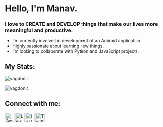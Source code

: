 # Hello, I'm Manav.
### I love to CREATE and DEVELOP things that make our lives more meaningful and productive.
- I’m currently involved in development of an Android application.
- Highly passionate about learning new things.
- I’m looking to collaborate with Python and JavaScript projects.

## My Stats:

<p align="left"> <img src="https://github-readme-stats.vercel.app/api?username=vagdonic&show_icons=true" alt="vagdonic" /> </p>
<p align="left"> <img src="https://github-readme-stats.vercel.app/api/top-langs/?username=vagdonic&layout=compact" alt="vagdonic" /> </p>

## Connect with me:

[<img align ="left" alt="Gmail" src="https://www.flaticon.com/svg/static/icons/svg/888/888853.svg" width="30px">](mailto:manavvg@gmail.com)
[<img align="left" alt="LinkedIn" width="30px" src="https://www.flaticon.com/svg/static/icons/svg/174/174857.svg" />](https://www.linkedin.com/in/vagdonic/)
[<img align="left" alt="Instagram" width="30px" src="https://www.flaticon.com/svg/static/icons/svg/2111/2111463.svg" />](https://www.instagram.com/manav.vagdoda/)
[<img align = "left" alt="Twitter" src="https://user-images.githubusercontent.com/41104244/103438466-59f59880-4c59-11eb-9937-a16ef61693d9.png" width="30px">](https://twitter.com/vagdonic)
